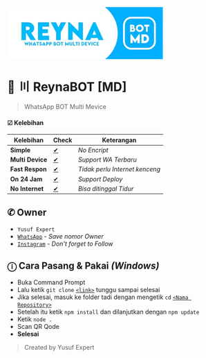 <img src="ythumb.jpeg" alt="ReynaBOT">

# 🌱 〣 ReynaBOT [MD]
> WhatsApp BOT Multi Mevice

#### ☑ Kelebihan
|Kelebihan|Check|Keterangan|
|-|-|-|
|**Simple**|[✔](https://github.com/avianz37)|*No Encript*|
|**Multi Device**|[✔](https://github.com/avianz37)|*Support WA Terbaru*|
|**Fast Respon**|[✔](https://github.com/avianz37)|*Tidak perlu Internet kenceng*|
|**On 24 Jam**|[✔](https://github.com/avianz37)|*Support Deploy*|
|**No Internet**|[✔](https://github.com/avianz37)|*Bisa ditinggal Tidur*|

## ✆ Owner
- `Yusuf Expert`
- [`WhatsApp`](wa.me/6283873115706) - *Save nomor Owner*
- [`Instagram`](instagram.com/yusuf.expert) - *Don't forget to Follow*

## ⓘ Cara Pasang & Pakai *(Windows)*
- Buka Command Prompt
- Lalu ketik `git clone` [`<link>`](https://github.com/avianz37/reyna-bot) tunggu sampai selesai
- Jika selesai, masuk ke folder tadi dengan mengetik `cd` [`<Nama Repository>`](https://github.com/avianz37/reyna-bot)
- Setelah itu ketik `npm install` dan dilanjutkan dengan `npm update`
- Ketik `node .`
- Scan QR Qode
- **Selesai**

> Created by Yusuf Expert
